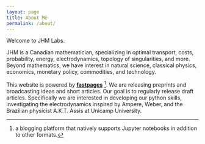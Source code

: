```yaml
---
layout: page
title: About Me
permalink: /about/
---
```


Welcome to JHM Labs.

JHM is a Canadian mathematician, specializing in optimal transport, costs, probability, energy, electrodynamics, topology of singularities, and more. Beyond mathematics, we have interest in natural science, classical physics, economics, monetary policy, commodities, and technology. 

This website is powered by **[fastpages](https://github.com/fastai/fastpages)** [^1]. We are releasing preprints and broadcasting ideas and short articles. Our goal is to regularly release draft articles. Specifically we are interested in developing our python skills, investigating the electrodynamics inspired by Ampere, Weber, and the Brazilian physicist A.K.T. Assis at Unicamp University.







[^1]:a blogging platform that natively supports Jupyter notebooks in addition to other formats.
